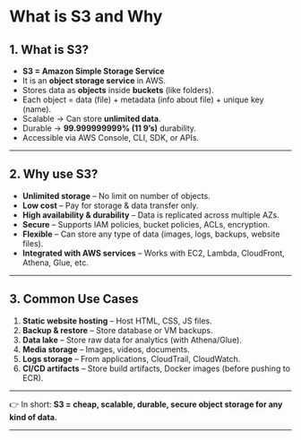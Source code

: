 # What is S3 and Why

## 1. What is S3?

* **S3 = Amazon Simple Storage Service**
* It is an **object storage service** in AWS.
* Stores data as **objects** inside **buckets** (like folders).
* Each object = data (file) + metadata (info about file) + unique key (name).
* Scalable → Can store **unlimited data**.
* Durable → **99.999999999% (11 9’s)** durability.
* Accessible via AWS Console, CLI, SDK, or APIs.

---

## 2. Why use S3?

* **Unlimited storage** – No limit on number of objects.
* **Low cost** – Pay for storage & data transfer only.
* **High availability & durability** – Data is replicated across multiple AZs.
* **Secure** – Supports IAM policies, bucket policies, ACLs, encryption.
* **Flexible** – Can store any type of data (images, logs, backups, website files).
* **Integrated with AWS services** – Works with EC2, Lambda, CloudFront, Athena, Glue, etc.

---

## 3. Common Use Cases

1. **Static website hosting** – Host HTML, CSS, JS files.
2. **Backup & restore** – Store database or VM backups.
3. **Data lake** – Store raw data for analytics (with Athena/Glue).
4. **Media storage** – Images, videos, documents.
5. **Logs storage** – From applications, CloudTrail, CloudWatch.
6. **CI/CD artifacts** – Store build artifacts, Docker images (before pushing to ECR).

---

👉 In short:
**S3 = cheap, scalable, durable, secure object storage for any kind of data.**

---